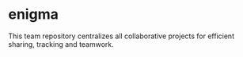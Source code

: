 # enigma
This team repository centralizes all collaborative projects for efficient sharing, tracking and teamwork.

